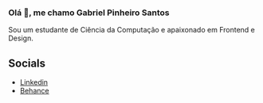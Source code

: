 ### Olá 👋, me chamo Gabriel Pinheiro Santos

Sou um estudante de Ciência da Computação e apaixonado em Frontend e Design.

## Socials
- [Linkedin](https://www.linkedin.com/in/gabriel-pinheiro-santos-569917271/)
- [Behance](https://www.behance.net/gabrielpinheiro55)

